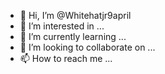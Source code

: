 - 👋 Hi, I’m @Whitehatjr9april
- 👀 I’m interested in ...
- 🌱 I’m currently learning ...
- 💞️ I’m looking to collaborate on ...
- 📫 How to reach me ...

<!---
Whitehatjr9april/Whitehatjr9april is a ✨ special ✨ repository because its `README.md` (this file) appears on your GitHub profile.
You can click the Preview link to take a look at your changes.
--->
